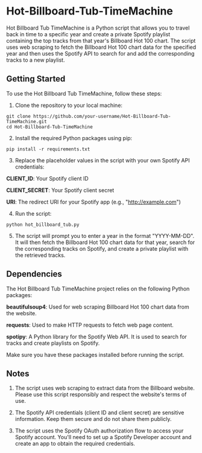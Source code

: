 # Hot-Billboard-Tub-TimeMachine

Hot Billboard Tub TimeMachine is a Python script that allows you to travel back in time to a specific year and create a private Spotify playlist containing the top tracks from that year's Billboard Hot 100 chart. The script uses web scraping to fetch the Billboard Hot 100 chart data for the specified year and then uses the Spotify API to search for and add the corresponding tracks to a new playlist.

## Getting Started

To use the Hot Billboard Tub TimeMachine, follow these steps:

1. Clone the repository to your local machine:
```
git clone https://github.com/your-username/Hot-Billboard-Tub-TimeMachine.git
cd Hot-Billboard-Tub-TimeMachine
```
2. Install the required Python packages using pip:
```
pip install -r requirements.txt
```
3. Replace the placeholder values in the script with your own Spotify API credentials:

**CLIENT_ID**: Your Spotify client ID

**CLIENT_SECRET**: Your Spotify client secret

**URI**: The redirect URI for your Spotify app (e.g., "http://example.com")

4. Run the script:
```
python hot_billboard_tub.py
```
5. The script will prompt you to enter a year in the format "YYYY-MM-DD". It will then fetch the Billboard Hot 100 chart data for that year, search for the corresponding tracks on Spotify, and create a private playlist with the retrieved tracks.

## Dependencies

The Hot Billboard Tub TimeMachine project relies on the following Python packages:

**beautifulsoup4**: Used for web scraping Billboard Hot 100 chart data from the website.

**requests**: Used to make HTTP requests to fetch web page content.

**spotipy**: A Python library for the Spotify Web API. It is used to search for tracks and create playlists on Spotify.

Make sure you have these packages installed before running the script.

## Notes

1. The script uses web scraping to extract data from the Billboard website. Please use this script responsibly and respect the website's terms of use.

2. The Spotify API credentials (client ID and client secret) are sensitive information. Keep them secure and do not share them publicly.

3. The script uses the Spotify OAuth authorization flow to access your Spotify account. You'll need to set up a Spotify Developer account and create an app to obtain the required credentials.
